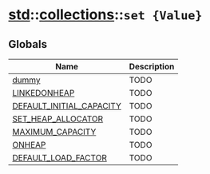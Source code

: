 # [std](./../../std.md)::[collections](./../collections.md)::`set {Value}`
## Globals
|Name|Description|
|----|-----------|
|[dummy](#todo)|TODO|
|[LINKEDONHEAP](#todo)|TODO|
|[DEFAULT_INITIAL_CAPACITY](#todo)|TODO|
|[SET_HEAP_ALLOCATOR](#todo)|TODO|
|[MAXIMUM_CAPACITY](#todo)|TODO|
|[ONHEAP](#todo)|TODO|
|[DEFAULT_LOAD_FACTOR](#todo)|TODO|
